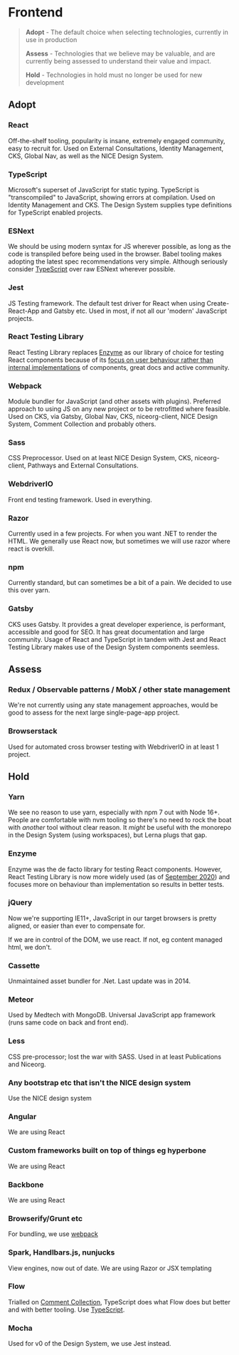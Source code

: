 # Frontend

> **Adopt** - The default choice when selecting technologies, currently in use in production
>
> **Assess**  - Technologies that we believe may be valuable, and are currently being assessed to understand their value and impact.
>
> **Hold** - Technologies in hold must no longer be used for new development

## Adopt

### React
Off-the-shelf tooling, popularity is insane, extremely engaged community, easy to recruit for. Used on External Consultations, Identity Management, CKS, Global Nav, as well as the NICE Design System.

### TypeScript
Microsoft's superset of JavaScript for static typing. TypeScript is "transcompiled" to JavaScript, showing errors at compilation. Used on Identity Management and CKS. The Design System supplies type definitions for TypeScript enabled projects.

### ESNext
We should be using modern syntax for JS wherever possible, as long as the code is transpiled before being used in the browser. Babel tooling makes adopting the latest spec recommendations very simple. Although seriously consider [TypeScript](#typescript) over raw ESNext wherever possible.

### Jest
JS Testing framework. The default test driver for React when using Create-React-App and Gatsby etc. Used in most, if not all our 'modern' JavaScript projects.

### React Testing Library
React Testing Library replaces [Enzyme](#enzyme) as our library of choice for testing React components because of its [focus on user behaviour rather than internal implementations](https://testing-library.com/docs/react-testing-library/migrate-from-enzyme/#why-should-i-use-the-react-testing-library) of components, great docs and active community.

### Webpack
Module bundler for JavaScript (and other assets with plugins). Preferred approach to using JS on any new project or to be retrofitted where feasible. Used on CKS, via Gatsby, Global Nav, CKS, niceorg-client, NICE Design System, Comment Collection and probably others.

### Sass
CSS Preprocessor. Used on at least NICE Design System, CKS, niceorg-client, Pathways and External Consultations.

### WebdriverIO
Front end testing framework. Used in everything. 

### Razor
Currently used in a few projects. For when you want .NET to render the HTML. We generally use React now, but sometimes we will use razor where react is overkill.

### npm
Currently standard, but can sometimes be a bit of a pain. We decided to use this over yarn.

### Gatsby
CKS uses Gatsby. It provides a great developer experience, is performant, accessible and good for SEO. It has great documentation and large community. Usage of React and TypeScript in tandem with Jest and React Testing Library makes use of the Design System components seemless.


## Assess

### Redux / Observable patterns / MobX / other state management
We're not currently using any state management approaches, would be good to assess for the next large single-page-app project.

### Browserstack
Used for automated cross browser testing with WebdriverIO in at least 1 project.


## Hold

### Yarn
We see no reason to use yarn, especially with npm 7 out with Node 16+. People are comfortable with nvm tooling so there's no need to rock the boat with _another_ tool without clear reason. It _might_ be useful with the monorepo in the Design System (using workspaces), but Lerna plugs that gap.

### Enzyme
Enzyme was the de facto library for testing React components. However, React Testing Library is now more widely used (as of [September 2020](https://www.npmtrends.com/enzyme-vs-@testing-library/react)) and focuses more on behaviour than implementation so results in better tests.

### jQuery	
Now we're supporting IE11+, JavaScript in our target browsers is pretty aligned, or easier than ever to compensate for. 

If we are in control of the DOM, we use react. If not, eg content managed html, we don't.

### Cassette
Unmaintained asset bundler for .Net. Last update was in 2014.

### Meteor
Used by Medtech with MongoDB. Universal JavaScript app framework (runs same code on back and front end).

### Less
CSS pre-processor; lost the war with SASS. Used in at least Publications and Niceorg.

### Any bootstrap etc that isn't the NICE design system
Use the NICE design system

### Angular
We are using React

### Custom frameworks built on top of things eg hyperbone	
We are using React

### Backbone
We are using React

### Browserify/Grunt etc
For bundling, we use [webpack](#webpack)

### Spark, Handlbars.js, nunjucks
View engines, now out of date. We are using Razor or JSX templating

### Flow
Trialled on [Comment Collection](https://github.com/nice-digital/consultations), TypeScript does what Flow does but better and with better tooling. Use [TypeScript](#typescript).

### Mocha
Used for v0 of the Design System, we use Jest instead.
